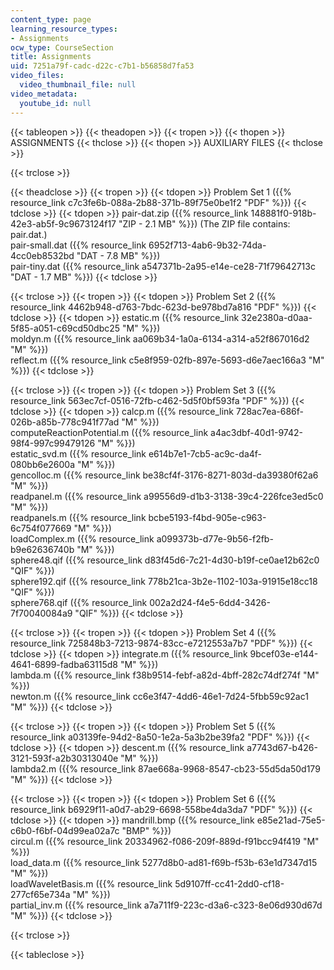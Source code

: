 ```yaml
---
content_type: page
learning_resource_types:
- Assignments
ocw_type: CourseSection
title: Assignments
uid: 7251a79f-cadc-d22c-c7b1-b56858d7fa53
video_files:
  video_thumbnail_file: null
video_metadata:
  youtube_id: null
---
```


{{< tableopen >}}
{{< theadopen >}}
{{< tropen >}}
{{< thopen >}}
ASSIGNMENTS
{{< thclose >}}
{{< thopen >}}
AUXILIARY FILES
{{< thclose >}}

{{< trclose >}}

{{< theadclose >}}
{{< tropen >}}
{{< tdopen >}}
Problem Set 1 ({{% resource_link c7c3fe6b-088a-2b88-371b-89f75e0be1f2 "PDF" %}})
{{< tdclose >}}
{{< tdopen >}}
pair-dat.zip ({{% resource_link 148881f0-918b-42e3-ab5f-9c9673124f17 "ZIP - 2.1 MB" %}}) (The ZIP file contains: pair.dat.)  
pair-small.dat ({{% resource_link 6952f713-4ab6-9b32-74da-4cc0eb8532bd "DAT - 7.8 MB" %}})  
pair-tiny.dat ({{% resource_link a547371b-2a95-e14e-ce28-71f79642713c "DAT - 1.7 MB" %}})
{{< tdclose >}}

{{< trclose >}}
{{< tropen >}}
{{< tdopen >}}
Problem Set 2 ({{% resource_link 4462b948-d763-7bdc-623d-be978bd7a816 "PDF" %}})
{{< tdclose >}}
{{< tdopen >}}
estatic.m ({{% resource_link 32e2380a-d0aa-5f85-a051-c69cd50dbc25 "M" %}})  
moldyn.m ({{% resource_link aa069b34-1a0a-6134-a314-a52f867016d2 "M" %}})  
reflect.m ({{% resource_link c5e8f959-02fb-897e-5693-d6e7aec166a3 "M" %}})
{{< tdclose >}}

{{< trclose >}}
{{< tropen >}}
{{< tdopen >}}
Problem Set 3 ({{% resource_link 563ec7cf-0516-72fb-c462-5d5f0bf593fa "PDF" %}})
{{< tdclose >}}
{{< tdopen >}}
calcp.m ({{% resource_link 728ac7ea-686f-026b-a85b-778c941f77ad "M" %}})  
computeReactionPotential.m ({{% resource_link a4ac3dbf-40d1-9742-98f4-997c99479126 "M" %}})  
estatic\_svd.m ({{% resource_link e614b7e1-7cb5-ac9c-da4f-080bb6e2600a "M" %}})  
gencolloc.m ({{% resource_link be38cf4f-3176-8271-803d-da39380f62a6 "M" %}})  
readpanel.m ({{% resource_link a99556d9-d1b3-3138-39c4-226fce3ed5c0 "M" %}})  
readpanels.m ({{% resource_link bcbe5193-f4bd-905e-c963-6c754f077669 "M" %}})  
loadComplex.m ({{% resource_link a099373b-d77e-9b56-f2fb-b9e62636740b "M" %}})  
sphere48.qif ({{% resource_link d83f45d6-7c21-4d30-b19f-ce0ae12b62c0 "QIF" %}})  
sphere192.qif ({{% resource_link 778b21ca-3b2e-1102-103a-91915e18cc18 "QIF" %}})  
sphere768.qif ({{% resource_link 002a2d24-f4e5-6dd4-3426-7f70040084a9 "QIF" %}})
{{< tdclose >}}

{{< trclose >}}
{{< tropen >}}
{{< tdopen >}}
Problem Set 4 ({{% resource_link 725848b3-7213-9874-83cc-e7212553a7b7 "PDF" %}})
{{< tdclose >}}
{{< tdopen >}}
integrate.m ({{% resource_link 9bcef03e-e144-4641-6899-fadba63115d8 "M" %}})  
lambda.m ({{% resource_link f38b9514-febf-a82d-4bff-282c74df274f "M" %}})  
newton.m ({{% resource_link cc6e3f47-4dd6-46e1-7d24-5fbb59c92ac1 "M" %}})
{{< tdclose >}}

{{< trclose >}}
{{< tropen >}}
{{< tdopen >}}
Problem Set 5 ({{% resource_link a03139fe-94d2-8a50-1e2a-5a3b2be39fa2 "PDF" %}})
{{< tdclose >}}
{{< tdopen >}}
descent.m ({{% resource_link a7743d67-b426-3121-593f-a2b30313040e "M" %}})  
lambda2.m ({{% resource_link 87ae668a-9968-8547-cb23-55d5da50d179 "M" %}})
{{< tdclose >}}

{{< trclose >}}
{{< tropen >}}
{{< tdopen >}}
Problem Set 6 ({{% resource_link b6929f11-a0d7-ab29-6698-558be4da3da7 "PDF" %}})
{{< tdclose >}}
{{< tdopen >}}
mandrill.bmp ({{% resource_link e85e21ad-75e5-c6b0-f6bf-04d99ea02a7c "BMP" %}})  
circul.m ({{% resource_link 20334962-f086-209f-889d-f91bcc94f419 "M" %}})  
load\_data.m ({{% resource_link 5277d8b0-ad81-f69b-f53b-63e1d7347d15 "M" %}})  
loadWaveletBasis.m ({{% resource_link 5d9107ff-cc41-2dd0-cf18-277cf65e734a "M" %}})  
partial\_inv.m ({{% resource_link a7a711f9-223c-d3a6-c323-8e06d930d67d "M" %}})
{{< tdclose >}}

{{< trclose >}}

{{< tableclose >}}